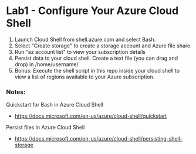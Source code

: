 # Lab1 - Configure Your Azure Cloud Shell

1. Launch Cloud Shell from shell.azure.com and select Bash.
2. Select "Create storage" to create a storage account and Azure file share
3. Run "az account list" to view your subscription details
4. Persist data to your cloud shell. Create a text file (you can drag and drop) in /home/username/
5. Bonus: Execute the shell script in this repo inside your cloud shell to view a list of regions available to your Azure subscription.


### Notes:

Quickstart for Bash in Azure Cloud Shell
* https://docs.microsoft.com/en-us/azure/cloud-shell/quickstart

Persist files in Azure Cloud Shell
* https://docs.microsoft.com/en-us/azure/cloud-shell/persisting-shell-storage
